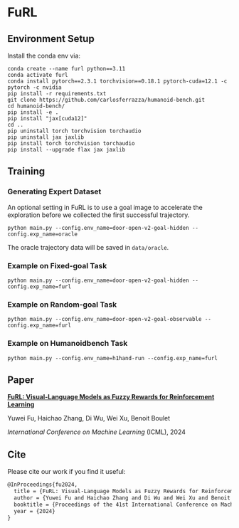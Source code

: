 # FuRL

## Environment Setup

Install the conda env via:

```shell
conda create --name furl python==3.11
conda activate furl
conda install pytorch==2.3.1 torchvision==0.18.1 pytorch-cuda=12.1 -c pytorch -c nvidia
pip install -r requirements.txt
git clone https://github.com/carlosferrazza/humanoid-bench.git
cd humanoid-bench/ 
pip install -e .
pip install "jax[cuda12]"
cd ..
pip uninstall torch torchvision torchaudio
pip uninstall jax jaxlib
pip install torch torchvision torchaudio
pip install --upgrade flax jax jaxlib
```

## Training

### Generating Expert Dataset

An optional setting in FuRL is to use a goal image to accelerate the exploration before we collected the first successful trajectory.

```script
python main.py --config.env_name=door-open-v2-goal-hidden --config.exp_name=oracle
```

The oracle trajectory data will be saved in `data/oracle`.

### Example on Fixed-goal Task

```
python main.py --config.env_name=door-open-v2-goal-hidden --config.exp_name=furl
```

### Example on Random-goal Task

```
python main.py --config.env_name=door-open-v2-goal-observable --config.exp_name=furl
```

### Example on Humanoidbench Task

```
python main.py --config.env_name=h1hand-run --config.exp_name=furl
```

## Paper

[**FuRL: Visual-Language Models as Fuzzy Rewards for Reinforcement Learning**](https://arxiv.org/pdf/2406.00645)

Yuwei Fu, Haichao Zhang, Di Wu, Wei Xu, Benoit Boulet

*International Conference on Machine Learning* (ICML), 2024

## Cite

Please cite our work if you find it useful:

```txt
@InProceedings{fu2024,
  title = {FuRL: Visual-Language Models as Fuzzy Rewards for Reinforcement Learning},
  author = {Yuwei Fu and Haichao Zhang and Di Wu and Wei Xu and Benoit Boulet},
  booktitle = {Proceedings of the 41st International Conference on Machine Learning},
  year = {2024}
}
```
